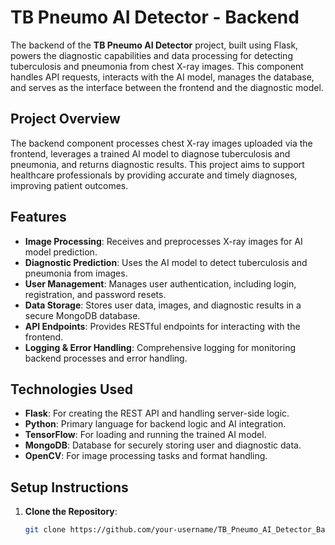# TB Pneumo AI Detector - Backend

The backend of the **TB Pneumo AI Detector** project, built using Flask, powers the diagnostic capabilities and data processing for detecting tuberculosis and pneumonia from chest X-ray images. This component handles API requests, interacts with the AI model, manages the database, and serves as the interface between the frontend and the diagnostic model.

## Project Overview

The backend component processes chest X-ray images uploaded via the frontend, leverages a trained AI model to diagnose tuberculosis and pneumonia, and returns diagnostic results. This project aims to support healthcare professionals by providing accurate and timely diagnoses, improving patient outcomes.

## Features

- **Image Processing**: Receives and preprocesses X-ray images for AI model prediction.
- **Diagnostic Prediction**: Uses the AI model to detect tuberculosis and pneumonia from images.
- **User Management**: Manages user authentication, including login, registration, and password resets.
- **Data Storage**: Stores user data, images, and diagnostic results in a secure MongoDB database.
- **API Endpoints**: Provides RESTful endpoints for interacting with the frontend.
- **Logging & Error Handling**: Comprehensive logging for monitoring backend processes and error handling.

## Technologies Used

- **Flask**: For creating the REST API and handling server-side logic.
- **Python**: Primary language for backend logic and AI integration.
- **TensorFlow**: For loading and running the trained AI model.
- **MongoDB**: Database for securely storing user and diagnostic data.
- **OpenCV**: For image processing tasks and format handling.

## Setup Instructions

1. **Clone the Repository**:
   ```bash
   git clone https://github.com/your-username/TB_Pneumo_AI_Detector_Backend.git
